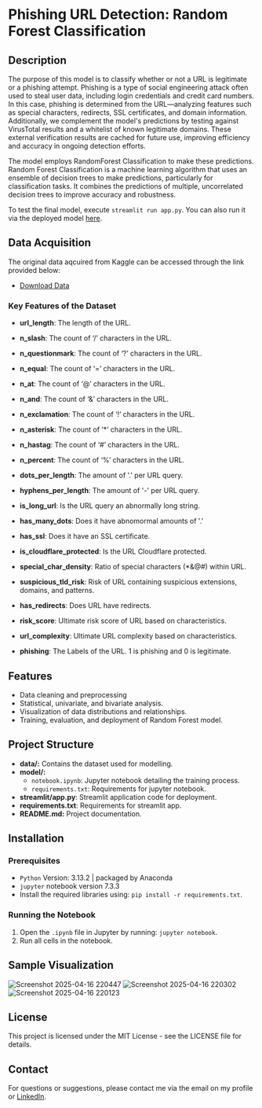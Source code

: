 # Phishing URL Detection: Random Forest Classification

## Description

The purpose of this model is to classify whether or not a URL is legitimate or a phishing attempt. Phishing is a type of social engineering attack often used to steal user data, including login credentials and credit card numbers. In this case, phishing is determined from the URL—analyzing features such as special characters, redirects, SSL certificates, and domain information. Additionally, we complement the model's predictions by testing against VirusTotal results and a whitelist of known legitimate domains. These external verification results are cached for future use, improving efficiency and accuracy in ongoing detection efforts.

The model employs RandomForest Classification to make these predictions. Random Forest Classification is a machine learning algorithm that uses an ensemble of decision trees to make predictions, particularly for classification tasks. It combines the predictions of multiple, uncorrelated decision trees to improve accuracy and robustness. 

To test the final model, execute `streamlit run app.py`. You can also run it via the deployed model [here](https://phishingurlmodel-gpheh7xkq9urwtjkz6eyzm.streamlit.app).

## Data Acquisition

The original data aqcuired from Kaggle can be accessed through the link provided below:
- [Download Data](https://www.kaggle.com/datasets/danielfernandon/web-page-phishing-dataset)

### Key Features of the Dataset

- **url_length**:  The length of the URL.

- **n_slash**: The count of ‘/’ characters in the URL.

- **n_questionmark**: The count of ‘?’ characters in the URL.

- **n_equal**: The count of ‘=’ characters in the URL.

- **n_at**: The count of ‘@’ characters in the URL.

- **n_and**:  The count of ‘&’ characters in the URL.

- **n_exclamation**: The count of ‘!’ characters in the URL.

- **n_asterisk**: The count of ‘*’ characters in the URL.

- **n_hastag**: The count of ‘#’ characters in the URL.

- **n_percent**: The count of ‘%’ characters in the URL.

- **dots_per_length**: The amount of '.' per URL query.

- **hyphens_per_length**: The amount of '-' per URL query.

- **is_long_url**: Is the URL query an abnormally long string.

- **has_many_dots**: Does it have abnomormal amounts of '.'

- **has_ssl**: Does it have an SSL certificate.

- **is_cloudflare_protected**: Is the URL Cloudflare protected.

- **special_char_density**: Ratio of special characters (*&@#) within URL.

- **suspicious_tld_risk**: Risk of URL containing suspicious extensions, domains, and patterns.

- **has_redirects**: Does URL have redirects.

- **risk_score**: Ultimate risk score of URL based on characteristics.

- **url_complexity**: Ultimate URL complexity based on characteristics.

- **phishing**: The Labels of the URL. 1 is phishing and 0 is legitimate.

## Features
- Data cleaning and preprocessing
- Statistical, univariate, and bivariate analysis.
- Visualization of data distributions and relationships.
- Training, evaluation, and deployment of Random Forest model.

## Project Structure
- **data/:** Contains the dataset used for modelling.
- **model/:**
    - `notebook.ipynb`: Jupyter notebook detailing the training process.
    - `requirements.txt`: Requirements for jupyter notebook.
- **streamlit/app.py**: Streamlit application code for deployment.
- **requirements.txt**: Requirements for streamlit app.
- **README.md:** Project documentation.

## Installation
### Prerequisites
- `Python` Version: 3.13.2 | packaged by Anaconda
- `jupyter` notebook version 7.3.3
- Install the required libraries using: `pip install -r requirements.txt`.

### Running the Notebook

1. Open the `.ipynb` file in Jupyter by running: `jupyter notebook`.
2. Run all cells in the notebook.

## Sample Visualization
![Screenshot 2025-04-16 220447](https://github.com/user-attachments/assets/e7f5d955-f688-4434-975a-ed5b0d00dc3c)
![Screenshot 2025-04-16 220302](https://github.com/user-attachments/assets/2e48e280-0654-4481-94b7-bff044a52124)
![Screenshot 2025-04-16 220123](https://github.com/user-attachments/assets/b8693334-b7a5-456f-9a1f-d4702dea3008)

## License
This project is licensed under the MIT License - see the LICENSE file for details.

## Contact
For questions or suggestions, please contact me via the email on my profile or [LinkedIn](https://www.linkedin.com/in/christine-coomans/).
